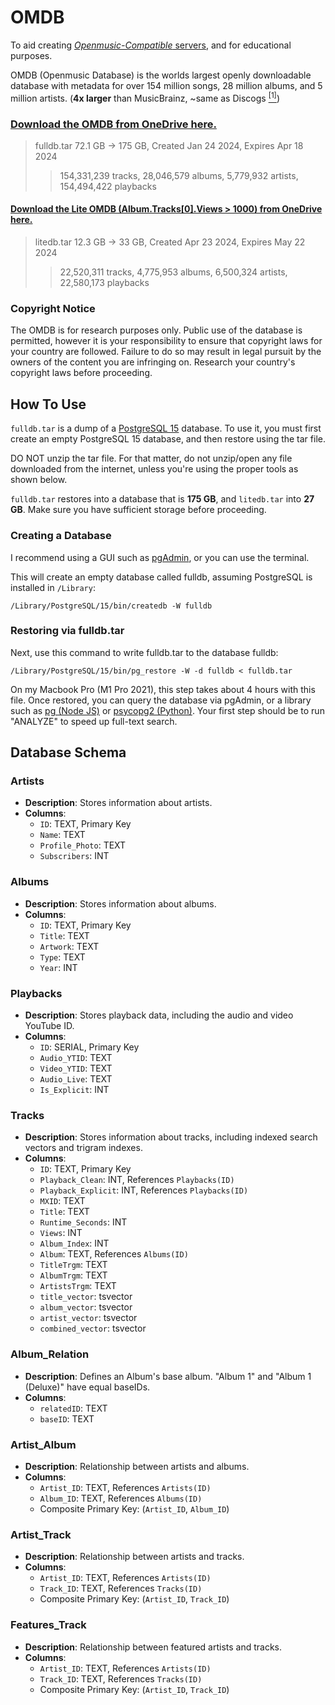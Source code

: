 # OMDB
To aid creating [*Openmusic-Compatible* servers](https://github.com/OatsCG/Openmusic-Server-Specs), and for educational purposes.

OMDB (Openmusic Database) is the worlds largest openly downloadable database with metadata for over 154 million songs, 28 million albums, and 5 million artists. (**4x larger** than MusicBrainz, ~same as Discogs [<sup>[1]</sup>](https://en.wikipedia.org/wiki/List_of_online_music_databases))

### [Download the OMDB from OneDrive here.](https://utoronto-my.sharepoint.com/:u:/g/personal/charlie_giannis_mail_utoronto_ca/Ecw5drWAQYlCuJoYwM-XULsBm-7JJK4FwaxdSMum6I9fWQ?e=lFEWFO)
> fulldb.tar 72.1 GB -> 175 GB, Created Jan 24 2024, Expires Apr 18 2024
>> 154,331,239 tracks, 28,046,579 albums, 5,779,932 artists, 154,494,422 playbacks
#### [Download the Lite OMDB (Album.Tracks[0].Views > 1000) from OneDrive here.](https://utoronto-my.sharepoint.com/:u:/g/personal/charlie_giannis_mail_utoronto_ca/Eci8AAlZAKpIsOJp3oTjIdIBN6M82DMJtxOE5y4-A-yvug?e=TOyo1U)
> litedb.tar 12.3 GB -> 33 GB, Created Apr 23 2024, Expires May 22 2024
>> 22,520,311 tracks, 4,775,953 albums, 6,500,324 artists, 22,580,173 playbacks

### Copyright Notice
The OMDB is for research purposes only. Public use of the database is permitted, however it is your responsibility to ensure that copyright laws for your country are followed. Failure to do so may result in legal pursuit by the owners of the content you are infringing on. Research your country's copyright laws before proceeding.


## How To Use
`fulldb.tar` is a dump of a [PostgreSQL 15](https://www.postgresql.org/download/) database. To use it, you must first create an empty PostgreSQL 15 database, and then restore using the tar file.

DO NOT unzip the tar file. For that matter, do not unzip/open any file downloaded from the internet, unless you're using the proper tools as shown below.

`fulldb.tar` restores into a database that is **175 GB**, and `litedb.tar` into **27 GB**. Make sure you have sufficient storage before proceeding.

### Creating a Database
I recommend using a GUI such as [pgAdmin](https://www.pgadmin.org/), or you can use the terminal.

This will create an empty database called fulldb, assuming PostgreSQL is installed in `/Library`:
```
/Library/PostgreSQL/15/bin/createdb -W fulldb
```

### Restoring via fulldb.tar
Next, use this command to write fulldb.tar to the database fulldb:
```
/Library/PostgreSQL/15/bin/pg_restore -W -d fulldb < fulldb.tar
```
On my Macbook Pro (M1 Pro 2021), this step takes about 4 hours with this file. Once restored, you can query the database via pgAdmin, or a library such as [pg (Node JS)](https://www.npmjs.com/package/pg) or [psycopg2 (Python)](https://pypi.org/project/psycopg2/). Your first step should be to run "ANALYZE" to speed up full-text search.


## Database Schema

### Artists
- **Description**: Stores information about artists.
- **Columns**:
  - `ID`: TEXT, Primary Key
  - `Name`: TEXT
  - `Profile_Photo`: TEXT
  - `Subscribers`: INT

### Albums
- **Description**: Stores information about albums.
- **Columns**:
  - `ID`: TEXT, Primary Key
  - `Title`: TEXT
  - `Artwork`: TEXT
  - `Type`: TEXT
  - `Year`: INT

### Playbacks
- **Description**: Stores playback data, including the audio and video YouTube ID.
- **Columns**:
  - `ID`: SERIAL, Primary Key
  - `Audio_YTID`: TEXT
  - `Video_YTID`: TEXT
  - `Audio_Live`: TEXT
  - `Is_Explicit`: INT

### Tracks
- **Description**: Stores information about tracks, including indexed search vectors and trigram indexes.
- **Columns**:
  - `ID`: TEXT, Primary Key
  - `Playback_Clean`: INT, References `Playbacks(ID)`
  - `Playback_Explicit`: INT, References `Playbacks(ID)`
  - `MXID`: TEXT
  - `Title`: TEXT
  - `Runtime_Seconds`: INT
  - `Views`: INT
  - `Album_Index`: INT
  - `Album`: TEXT, References `Albums(ID)`
  - `TitleTrgm`: TEXT
  - `AlbumTrgm`: TEXT
  - `ArtistsTrgm`: TEXT
  - `title_vector`: tsvector
  - `album_vector`: tsvector
  - `artist_vector`: tsvector
  - `combined_vector`: tsvector

### Album_Relation
- **Description**: Defines an Album's base album. "Album 1" and "Album 1 (Deluxe)" have equal baseIDs.
- **Columns**:
  - `relatedID`: TEXT
  - `baseID`: TEXT

### Artist_Album
- **Description**: Relationship between artists and albums.
- **Columns**:
  - `Artist_ID`: TEXT, References `Artists(ID)`
  - `Album_ID`: TEXT, References `Albums(ID)`
  - Composite Primary Key: (`Artist_ID`, `Album_ID`)

### Artist_Track
- **Description**: Relationship between artists and tracks.
- **Columns**:
  - `Artist_ID`: TEXT, References `Artists(ID)`
  - `Track_ID`: TEXT, References `Tracks(ID)`
  - Composite Primary Key: (`Artist_ID`, `Track_ID`)

### Features_Track
- **Description**: Relationship between featured artists and tracks.
- **Columns**:
  - `Artist_ID`: TEXT, References `Artists(ID)`
  - `Track_ID`: TEXT, References `Tracks(ID)`
  - Composite Primary Key: (`Artist_ID`, `Track_ID`)
